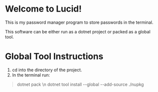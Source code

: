 # Welcome to Lucid!

This is my password manager program to store passwords in the terminal.

This software can be either run as a dotnet project or packed as a global tool.


# Global Tool Instructions

1. cd into the directory of the project.
2. In the terminal run: 
  > dotnet pack \n
  > dotnet tool install --global --add-source ./nupkg <ProgramDir>
